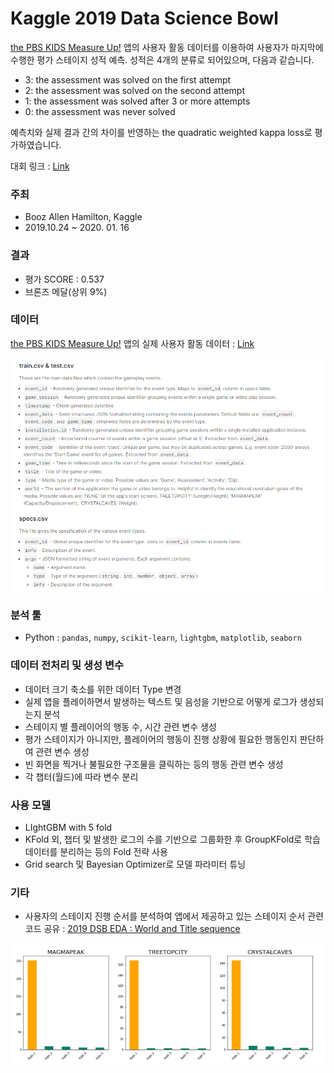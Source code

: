 # Kaggle 2019 Data Science Bowl

[the PBS KIDS Measure Up!](https://pbskids.fandom.com/wiki/Measure_Up) 앱의 사용자 활동 데이터를 이용하여 사용자가 마지막에 수행한 평가 스테이지 성적 예측. 성적은 4개의 분류로 되어있으며, 다음과 같습니다. 

- 3: the assessment was solved on the first attempt
- 2: the assessment was solved on the second attempt
- 1: the assessment was solved after 3 or more attempts
- 0: the assessment was never solved

예측치와 실제 결과 간의 차이를 반영하는 the quadratic weighted kappa loss로 평가하였습니다.

대회 링크 : [Link](https://www.kaggle.com/c/data-science-bowl-2019/overview/description) 

### 주최

- Booz Allen Hamilton, Kaggle
- 2019.10.24 ~ 2020. 01. 16

### 결과

- 평가 SCORE : 0.537
- 브론즈 메달(상위 9%)

### 데이터

[the PBS KIDS Measure Up!](https://pbskids.fandom.com/wiki/Measure_Up) 앱의 실제 사용자 활동 데이터 : [Link](https://www.kaggle.com/c/data-science-bowl-2019/data)

![img/data_img.png](img/data_img.png)

### 분석 툴

- Python : `pandas`, `numpy`, `scikit-learn`, `lightgbm`, `matplotlib`, `seaborn`

### 데이터 전처리 및 생성 변수

- 데이터 크기 축소를 위한 데이터 Type 변경
- 실제 앱을 플레이하면서 발생하는 텍스트 및 음성을 기반으로 어떻게 로그가 생성되는지 분석
- 스테이지 별 플레이어의 행동 수, 시간 관련 변수 생성
- 평가 스테이지가 아니지만, 플레이어의 행동이 진행 상황에 필요한 행동인지 판단하여 관련 변수 생성
- 빈 화면을 찍거나 불필요한 구조물을 클릭하는 등의 행동 관련 변수 생성
- 각 챕터(월드)에 따라 변수 분리

### 사용 모델

- LIghtGBM with 5 fold
- KFold 외, 챕터 및 발생한 로그의 수를 기반으로 그룹화한 후 GroupKFold로 학습 데이터를 분리하는 등의 Fold 전략 사용
- Grid search 및 Bayesian Optimizer로 모델 파라미터 튜닝

### 기타

- 사용자의 스테이지 진행 순서를 분석하여 앱에서 제공하고 있는 스테이지 순서 관련 코드 공유 : [2019 DSB EDA : World and Title sequence](https://www.kaggle.com/namepen/2019-dsb-eda-world-and-title-sequence)

![img/path_img.png](img/path_img.png)